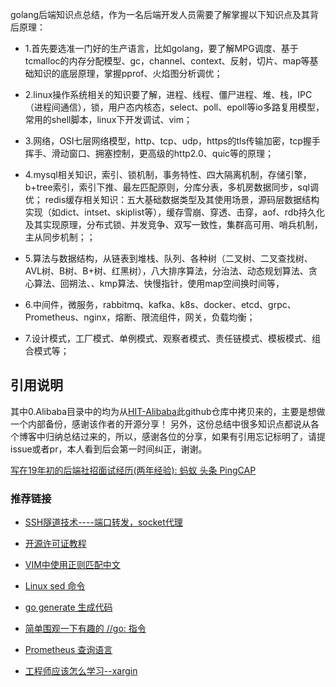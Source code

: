 golang后端知识点总结，作为一名后端开发人员需要了解掌握以下知识点及其背后原理：

* 1.首先要选准一门好的生产语言，比如golang，要了解MPG调度、基于tcmalloc的内存分配模型、gc，channel、context、反射，切片、map等基础知识的底层原理，掌握pprof、火焰图分析调优；

* 2.linux操作系统相关的知识要了解，进程、线程、僵尸进程、堆、栈，IPC（进程间通信），锁，用户态内核态，select、poll、epoll等io多路复用模型，常用的shell脚本，linux下开发调试、vim；

* 3.网络，OSI七层网络模型，http、tcp、udp，https的tls传输加密，tcp握手挥手、滑动窗口、拥塞控制，更高级的http2.0、quic等的原理；

* 4.mysql相关知识，索引、锁机制，事务特性、四大隔离机制，存储引擎，b+tree索引，索引下推、最左匹配原则，分库分表，多机房数据同步，sql调优；
  redis缓存相关知识：五大基础数据类型及其使用场景，源码层数据结构实现（如dict、intset、skiplist等），缓存雪崩、穿透、击穿，aof、rdb持久化及其实现原理，分布式锁、并发竞争、双写一致性，集群高可用、哨兵机制，主从同步机制；；

* 5.算法与数据结构，从链表到堆栈、队列、各种树（二叉树、二叉查找树、AVL树、B树、B+树、红黑树），八大排序算法，分治法、动态规划算法、贪心算法、回朔法、、kmp算法、快慢指针，使用map空间换时间等，

* 6.中间件，微服务，rabbitmq、kafka、k8s、docker、etcd、grpc、Prometheus、nginx，熔断、限流组件，网关，负载均衡；

* 7.设计模式，工厂模式、单例模式、观察者模式、责任链模式、模板模式、组合模式等；



## 引用说明

其中0.Alibaba目录中的均为从[HIT-Alibaba](https://github.com/HIT-Alibaba/interview)此github仓库中拷贝来的，主要是想做一个内部备份，感谢该作者的开源分享！
另外，这份总结中很多知识点都说从各个博客中归纳总结过来的，所以，感谢各位的分享，如果有引用忘记标明了，请提issue或者pr，本人看到后会第一时间纠正，谢谢。

[写在19年初的后端社招面试经历(两年经验): 蚂蚁 头条 PingCAP](https://github.com/aylei/interview)


### 推荐链接

* [SSH隧道技术----端口转发，socket代理](https://www.cnblogs.com/fbwfbi/p/3702896.html)

* [开源许可证教程](http://www.ruanyifeng.com/blog/2017/10/open-source-license-tutorial.html)

* [VIM中使用正则匹配中文](https://my.oschina.net/hotleave/blog/341500)

* [Linux sed 命令](http://man.linuxde.net/sed)

* [go generate 生成代码](https://www.cnblogs.com/majianguo/p/6653919.html)

* [简单围观一下有趣的 //go: 指令](https://eddycjy.com/posts/go/talk/2019-03-31-go-ins/)

* [Prometheus 查询语言](https://www.jianshu.com/p/3bdc4cfa08da)

* [工程师应该怎么学习--xargin](https://xargin.com/how-to-learn/)

